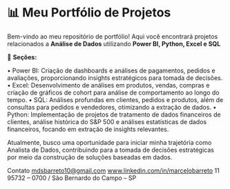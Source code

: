 # 📊 Meu Portfólio de Projetos


Bem-vindo ao meu repositório de portfólio! Aqui você encontrará projetos relacionados a **Análise de Dados** utilizando **Power BI, Python, Excel e SQL**


📌 **Seções:**

• Power BI: Criação de dashboards e análises de pagamentos, pedidos e avaliações, proporcionando insights estratégicos para tomada de decisões.
• Excel: Desenvolvimento de análises em produtos, vendas, compras e criação de gráficos de cohort para análise de comportamento ao longo do tempo.
• SQL: Análises profundas em clientes, pedidos e produtos, além de consultas para pedidos e vendedores, otimizando a extração de dados.
• Python: Implementação de projetos de tratamento de dados financeiros de clientes, análise histórica do S&P 500 e análises estatísticas de dados financeiros, focando em extração de insights relevantes.



Atualmente, busco uma oportunidade para iniciar minha trajetória como Analista de Dados, contribuindo para a tomada de decisões estratégicas por meio da construção de soluções baseadas em dados.


Contato
mdsbarreto10@gmail.com
www.linkedin.com/in/marcelobarreto
11 95732 – 0700 / São Bernardo do Campo – SP
